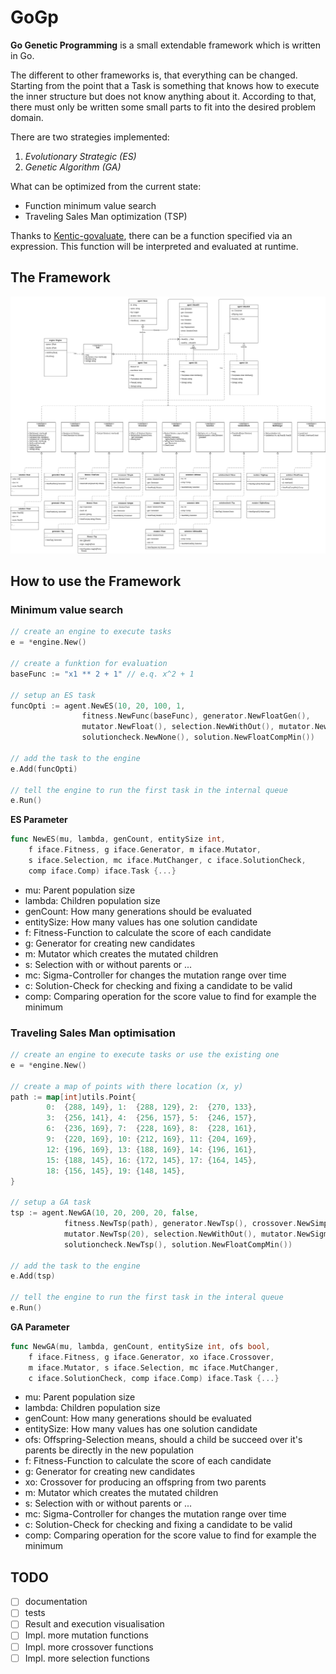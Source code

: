 # GoGp
__Go Genetic Programming__ is a small extendable framework which is written in Go.

The different to other frameworks is, that everything can be changed.
Starting from the point that a Task is something that knows how to
execute the inner structure but does not know anything about it.
According to that, there must only be written some small parts to fit
into the desired problem domain.

There are two strategies implemented:
1. *Evolutionary Strategic (ES)*
2. *Genetic Algorithm (GA)*

What can be optimized from the current state:
* Function minimum value search
* Traveling Sales Man optimization (TSP)

Thanks to [Kentic-govaluate](https://github.com/Knetic/govaluate),
there can be a function specified via an expression.
This function will be interpreted and evaluated at runtime.

## The Framework

![full framework diagram](doc/framework.png)

## How to use the Framework

### Minimum value search

```go
// create an engine to execute tasks
e = *engine.New()

// create a funktion for evaluation
baseFunc := "x1 ** 2 + 1" // e.q. x^2 + 1

// setup an ES task
funcOpti := agent.NewES(10, 20, 100, 1,
                fitness.NewFunc(baseFunc), generator.NewFloatGen(),
                mutator.NewFloat(), selection.NewWithOut(), mutator.NewSigma15(),
                solutioncheck.NewNone(), solution.NewFloatCompMin())

// add the task to the engine
e.Add(funcOpti)

// tell the engine to run the first task in the internal queue
e.Run()
```

__ES Parameter__
```go
func NewES(mu, lambda, genCount, entitySize int,
    f iface.Fitness, g iface.Generator, m iface.Mutator,
    s iface.Selection, mc iface.MutChanger, c iface.SolutionCheck,
    comp iface.Comp) iface.Task {...}
```

* mu: Parent population size
* lambda: Children population size
* genCount: How many generations should be evaluated
* entitySize: How many values has one solution candidate
* f: Fitness-Function to calculate the score of each candidate
* g: Generator for creating new candidates
* m: Mutator which creates the mutated children
* s: Selection with or without parents or ...
* mc: Sigma-Controller for changes the mutation range over time
* c: Solution-Check for checking and fixing a candidate to be valid
* comp: Comparing operation for the score value to find for example the minimum

### Traveling Sales Man optimisation

```go
// create an engine to execute tasks or use the existing one
e = *engine.New()

// create a map of points with there location (x, y)
path := map[int]utils.Point{
        0:  {288, 149}, 1:  {288, 129}, 2:  {270, 133},
        3:  {256, 141}, 4:  {256, 157}, 5:  {246, 157},
        6:  {236, 169}, 7:  {228, 169}, 8:  {228, 161},
        9:  {220, 169}, 10: {212, 169}, 11: {204, 169},
        12: {196, 169}, 13: {188, 169}, 14: {196, 161},
        15: {188, 145}, 16: {172, 145}, 17: {164, 145},
        18: {156, 145}, 19: {148, 145},
}

// setup a GA task
tsp := agent.NewGA(10, 20, 200, 20, false,
            fitness.NewTsp(path), generator.NewTsp(), crossover.NewSimple(),
            mutator.NewTsp(20), selection.NewWithOut(), mutator.NewSigmaOri(),
            solutioncheck.NewTsp(), solution.NewFloatCompMin())

// add the task to the engine
e.Add(tsp)

// tell the engine to run the first task in the interal queue
e.Run()
```

__GA Parameter__
```go
func NewGA(mu, lambda, genCount, entitySize int, ofs bool,
    f iface.Fitness, g iface.Generator, xo iface.Crossover,
    m iface.Mutator, s iface.Selection, mc iface.MutChanger,
    c iface.SolutionCheck, comp iface.Comp) iface.Task {...}
```

* mu: Parent population size
* lambda: Children population size
* genCount: How many generations should be evaluated
* entitySize: How many values has one solution candidate
* ofs: Offspring-Selection means, should a child be succeed over it's parents be directly in the new population
* f: Fitness-Function to calculate the score of each candidate
* g: Generator for creating new candidates
* xo: Crossover for producing an offspring from two parents
* m: Mutator which creates the mutated children
* s: Selection with or without parents or ...
* mc: Sigma-Controller for changes the mutation range over time
* c: Solution-Check for checking and fixing a candidate to be valid
* comp: Comparing operation for the score value to find for example the minimum

## TODO

* [ ] documentation
* [ ] tests
* [ ] Result and execution visualisation
* [ ] Impl. more mutation functions
* [ ] Impl. more crossover functions
* [ ] Impl. more selection functions